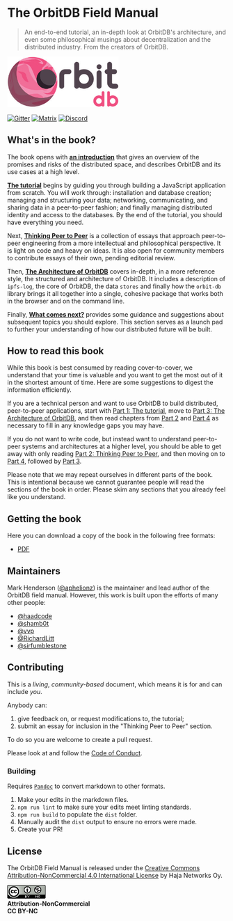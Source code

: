 # The OrbitDB Field Manual

> An end-to-end tutorial, an in-depth look at OrbitDB's architecture, and even some philosophical musings about decentralization and the distributed industry. From the creators of OrbitDB.

<p align="left">
  <img src="images/orbit_db_logo_color.jpg" width="256" />
</p>

[![Gitter](https://img.shields.io/gitter/room/nwjs/nw.js.svg)](https://gitter.im/orbitdb/Lobby) [![Matrix](https://img.shields.io/badge/matrix-%23orbitdb%3Apermaweb.io-blue.svg)](https://riot.permaweb.io/#/room/#orbitdb:permaweb.io) [![Discord](https://img.shields.io/discord/475789330380488707?color=blueviolet&label=discord)](https://discord.gg/cscuf5T)

## What's in the book?

The book opens with **[an introduction](./00_Introduction)** that gives an overview of the promises and risks of the distributed space, and describes OrbitDB and its use cases at a high level.

**[The tutorial](./01_Tutorial/00_Introduction.md)** begins by guiding you through building a JavaScript application from scratch. You will work through: installation and database creation; managing and structuring your data; networking, communicating, and sharing data in a peer-to-peer fashion; and finally managing distributed identity and access to the databases. By the end of the tutorial, you should have everything you need.

Next, **[Thinking Peer to Peer](./02_Thinking_Peer_to_Peer)** is a collection of essays that approach peer-to-peer engineering from a more intellectual and philosophical perspective. It is light on code and heavy on ideas. It is also open for community members to contribute essays of their own, pending editorial review.

Then, **[The Architecture of OrbitDB](./03_The_Architecture_of_OrbitDB)** covers in-depth, in a more reference style, the  structured and architecture of OrbitDB. It includes a description of `ipfs-log`, the core of OrbitDB, the data `stores` and finally how the `orbit-db` library brings it all together into a single, cohesive package that works both in the browser and on the command line.

Finally, **[What comes next?](./04_What_Next)** provides some guidance and suggestions about subsequent topics you should explore. This section serves as a launch pad to further your understanding of how our distributed future will be built.

## How to read this book

While this book is best consumed by reading cover-to-cover, we understand that your time is valuable and you want to get the most out of it in the shortest amount of time. Here are some suggestions to digest the information efficiently.

If you are a technical person and want to use OrbitDB to build distributed, peer-to-peer applications, start with [Part 1: The tutorial](./01_Tutorial/00_Introduction.md), move to [Part 3: The Architecture of OrbitDB](./03_The_Architecture_of_OrbitDB), and then read chapters from [Part 2](./02_Thinking_Peer_to_Peer) and [Part 4](./04_What_Next) as necessary to fill in any knowledge gaps you may have.

If you do not want to write code, but instead want to understand peer-to-peer systems and architectures at a higher level, you should be able to get away with only reading [Part 2: Thinking Peer to Peer](./02_Thinking_Peer_to_Peer), and then moving on to [Part 4](./04_What_Next), followed by [Part 3](./03_The_Architecture_of_OrbitDB). 

Please note that we may repeat ourselves in different parts of the book. This is intentional because we cannot guarantee people will read the sections of the book in order. Please skim any sections that you already feel like you understand.

## Getting the book

Here you can download a copy of the book in the following free formats:

- [PDF](./dist/Book.pdf)

## Maintainers

Mark Henderson ([@aphelionz](https://github.com/aphelionz)) is the maintainer and lead author of the OrbitDB field manual. However, this work is built upon the efforts of many other people:

- [@haadcode](https://github.com/haadcode)
- [@shamb0t](https://github.com/shamb0t)
- [@vvp](https://github.com/vvp)
- [@RichardLitt](https://github.com/RichardLitt)
- [@sirfumblestone](https://github.com/sirfumblestone)

## Contributing

This is a _living_, _community-based_ document, which means it is for and can include _you_.

Anybody can:

1. give feedback on, or request modifications to, the tutorial;
2. submit an essay for inclusion in the "Thinking Peer to Peer" section.

To do so you are welcome to create a pull request.

Please look at and follow the [Code of Conduct](CODE_OF_CONDUCT.md).

### Building

Requires [`Pandoc`](https://pandoc.org/) to convert markdown to other formats.

1. Make your edits in the markdown files.
2. `npm run lint` to make sure your edits meet linting standards.
3. `npm run build` to populate the `dist` folder.
4. Manually audit the `dist` output to ensure no errors were made.
5. Create your PR!

## License

The OrbitDB Field Manual is released under the [Creative Commons Attribution-NonCommercial 4.0 International License](https://creativecommons.org/licenses/by-nc/4.0/) by Haja Networks Oy.

![CC BY-NC 4.0](./images/cc-by-nc.png)<br />
**Attribution-NonCommercial**<br />
**CC BY-NC**
